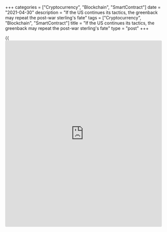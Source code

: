 +++
categories = ["Cryptocurrency", "Blockchain", "SmartContract"]
date = "2021-04-30"
description = "If the US continues its tactics, the greenback may repeat the post-war sterling's fate"
tags = ["Cryptocurrency", "Blockchain", "SmartContract"]
title = "If the US continues its tactics, the greenback may repeat the post-war sterling's fate"
type = "post"
+++

{{<iframe id="large-banner" src="https://www.bounty.group/#slide=12.0" width="100%" height="600" scrolling="no" style="border: 0px solid rgb(216, 221, 230); border-radius: 3px;">}}

2021-04-30

2021-04-30

America is ready to take off, but dollar drowns. Review as of
30.04.2021Dmitri Demidenko

If the US continues its tactics, the greenback may repeat the post-war
sterling's fate

## Joe Biden has outrun his predecessor so far

Donald Trump once was sure that stock indexes' dynamics reflected his
[policy](https://www.fintechee.com/policy/)'s efficiency, so he eyed them. The [S&P 500][1]'s growth would
show the Americans' confidence in their president better than anything
else. In that context, Joe Biden outperformed his predecessor. In the
first 100 days of the Democrat's presidency, the [S&P 500][1] grew 11%,
while the Republican could boast just 5.3%. However, any impressions
depend on when and where. If you see a bear in the circus, you'll laugh.
If you see a bear in the forest, you'll soil your pants.

In contrast to Trump, who attempted to boost the economy by cutting
taxes, Biden opted for massive fiscal stimuli. Both presidents
experimented, but the pandemic ruined the Republican, and the current
president's performance is yet to be assessed. Both presidents found
enemies to combat. Those were China and Jerome Powell for Trump and
Russia for Biden.

According to research by Queen's University Centre for Economic History
in Belfast, the greenback may follow the pound's fate if the US
continues to use it as a geostrategic weapon. Before World War II, the
pound served as the main reserve currency. Back then, the UK used its
issuer status to impose various restrictions that eventually led to the
sterling area's collapse. These days, it's the US that introduces
sanctions, and US sanctioned countries give up the greenback. In Q4, the
USD's share in Russian exports dropped below 50% for the first time in
[history](https://www.fixpro.org/post/chargeless-historical-data-api-backtesting/). The euro's share grew by ten base points to 36%, on the
contrary.

Times change. When girls have butterflies in the stomach that call for
love, women have moths that call for a new fur coat. One cannot compare
the current situation with the post-war one, but both presidents'
strategy - "I do bad things, but I do them well" - bothers other
countries. In 2019, Europe, concerned about Trump's trading wars, was
ready to promote the euro’s role in the global trade. China had had that
plan for the yuan for a long time already.

Could the US dollar weaken in April because some countries abandoned it
due to sanctions and other related threats? The greenback has closed in
the red zone for four straight weeks, the longest losing streak since
July. However, in April, we learnt that the employment rate had grown by
almost 1 million, GDP expanded 6.4%, inflation accelerated to 2.6%, and
personal consumption had been the second-fastest since the 1960s. Joe
Biden asserts America is ready to take off, but its currency is getting
to the bottom. I can't say that the 46th US president is worried about
that. His predecessor would often say a strong dollar harmed the
economy, only making it stronger on tension. The Democrat chose another
strategy.



## Price chart of SPX in real time mode

The content of this article reflects the author’s opinion and does not
necessarily reflect the official position of LiteForex. The material
published on this page is provided for informational purposes only and
should not be considered as the provision of investment advice for the
purposes of Directive 2004/39/EC.

Rate this article:

{{value}}

( {{count}} {{title}} )

   1. my.liteforex.com/trading/chart?symbol=SPX&returnUrl=true